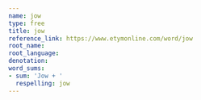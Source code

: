 ```yaml
---
name: jow
type: free
title: jow
reference_link: https://www.etymonline.com/word/jow
root_name: 
root_language: 
denotation: 
word_sums:
- sum: 'Jow + '
  respelling: jow
---
```

